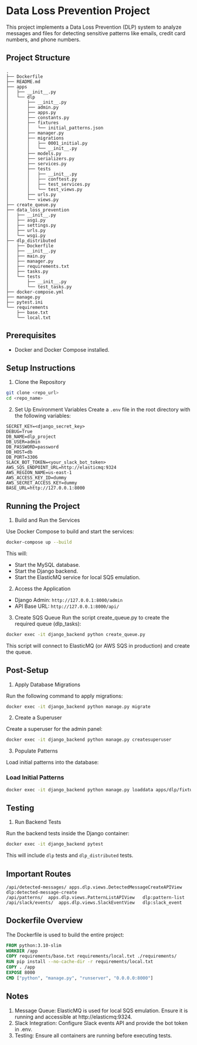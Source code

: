 # Data Loss Prevention Project

This project implements a Data Loss Prevention (DLP) system to analyze messages and files for detecting sensitive patterns like emails, credit card numbers, and phone numbers.

## Project Structure

```plaintext
.
├── Dockerfile
├── README.md
├── apps
│   ├── __init__.py
│   └── dlp
│       ├── __init__.py
│       ├── admin.py
│       ├── apps.py
│       ├── constants.py
│       ├── fixtures
│       │   └── initial_patterns.json
│       ├── manager.py
│       ├── migrations
│       │   ├── 0001_initial.py
│       │   └── __init__.py
│       ├── models.py
│       ├── serializers.py
│       ├── services.py
│       ├── tests
│       │   ├── __init__.py
│       │   ├── conftest.py
│       │   ├── test_services.py
│       │   └── test_views.py
│       ├── urls.py
│       └── views.py
├── create_queue.py
├── data_loss_prevention
│   ├── __init__.py
│   ├── asgi.py
│   ├── settings.py
│   ├── urls.py
│   └── wsgi.py
├── dlp_distributed
│   ├── Dockerfile
│   ├── __init__.py
│   ├── main.py
│   ├── manager.py
│   ├── requirements.txt
│   ├── tasks.py
│   └── tests
│       ├── __init__.py
│       └── test_tasks.py
├── docker-compose.yml
├── manage.py
├── pytest.ini
└── requirements
    ├── base.txt
    └── local.txt
```

## Prerequisites

- Docker and Docker Compose installed.

## Setup Instructions

1. Clone the Repository
```bash
git clone <repo_url>
cd <repo_name>
```

2. Set Up Environment Variables
Create a `.env` file in the root directory with the following variables:

```dotenv
SECRET_KEY=<django_secret_key>
DEBUG=True
DB_NAME=dlp_project
DB_USER=admin
DB_PASSWORD=password
DB_HOST=db
DB_PORT=3306
SLACK_BOT_TOKEN=<your_slack_bot_token>
AWS_SQS_ENDPOINT_URL=http://elasticmq:9324
AWS_REGION_NAME=us-east-1
AWS_ACCESS_KEY_ID=dummy
AWS_SECRET_ACCESS_KEY=dummy
BASE_URL=http://127.0.0.1:8000
```

## Running the Project

1. Build and Run the Services

Use Docker Compose to build and start the services:

```bash
docker-compose up --build
```

This will:
- Start the MySQL database.
- Start the Django backend.
- Start the ElasticMQ service for local SQS emulation.

2. Access the Application

- Django Admin: `http://127.0.0.1:8000/admin`
- API Base URL: `http://127.0.0.1:8000/api/`

3. Create SQS Queue
Run the script create_queue.py to create the required queue (dlp_tasks):
```bash
docker exec -it django_backend python create_queue.py
```
This script will connect to ElasticMQ (or AWS SQS in production) and create the queue.

## Post-Setup

1. Apply Database Migrations

Run the following command to apply migrations:
```bash
docker exec -it django_backend python manage.py migrate
```

2. Create a Superuser

Create a superuser for the admin panel:
```bash
docker exec -it django_backend python manage.py createsuperuser
```

3. Populate Patterns

Load initial patterns into the database:
### Load Initial Patterns

```bash
docker exec -it django_backend python manage.py loaddata apps/dlp/fixtures/initial_patterns.json
```

## Testing

1. Run Backend Tests

Run the backend tests inside the Django container:
```bash
docker exec -it django_backend pytest 
```

This will include `dlp` tests and `dlp_distributed` tests.

## Important Routes
```
/api/detected-messages/	apps.dlp.views.DetectedMessageCreateAPIView	dlp:detected-message-create
/api/patterns/	apps.dlp.views.PatternListAPIView	dlp:pattern-list
/api/slack/events/	apps.dlp.views.SlackEventView	dlp:slack_event
```

## Dockerfile Overview
The Dockerfile is used to build the entire project:
```dockerfile
FROM python:3.10-slim
WORKDIR /app
COPY requirements/base.txt requirements/local.txt ./requirements/
RUN pip install --no-cache-dir -r requirements/local.txt
COPY . /app
EXPOSE 8000
CMD ["python", "manage.py", "runserver", "0.0.0.0:8000"]
```

##	Notes
1.	Message Queue:
ElasticMQ is used for local SQS emulation. Ensure it is running and accessible at http://elasticmq:9324.
2. Slack Integration:
Configure Slack events API and provide the bot token in .env.
3.	Testing:
Ensure all containers are running before executing tests.